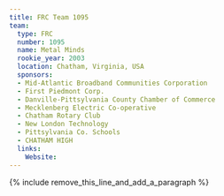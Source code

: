 ```yaml
---
title: FRC Team 1095
team:
  type: FRC
  number: 1095
  name: Metal Minds
  rookie_year: 2003
  location: Chatham, Virginia, USA
  sponsors:
  - Mid-Atlantic Broadband Communities Corporation
  - First Piedmont Corp.
  - Danville-Pittsylvania County Chamber of Commerce
  - Mecklenberg Electric Co-operative
  - Chatham Rotary Club
  - New London Technology
  - Pittsylvania Co. Schools
  - CHATHAM HIGH
  links:
    Website:
---
```


{% include remove_this_line_and_add_a_paragraph %}